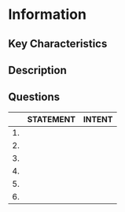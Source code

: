 # Information

## Key Characteristics

## Description

## Questions

| | STATEMENT  	| INTENT  	|
|---	|---	|---	|
| 1. |   	|   	|
| 2. |   	|   	|
| 3. |   	|   	|
| 4. |   	|   	|
| 5. |   	|   	|
| 6. |   	|   	|
